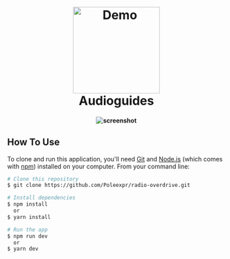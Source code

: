<h1 align="center">
  <br>
  <a href="https://audioguides.ru/"><img src="/favicon.ico" alt="Demo" width="200"></a>
  <br>
  Audioguides
  <br>
</h1>

<h4 align="center"Multilingual website for a studio specialising in the production of audio guides.</h4>

![screenshot](/images/demo.png)

## How To Use

To clone and run this application, you'll need [Git](https://git-scm.com) and [Node.js](https://nodejs.org/en/download/) (which comes with [npm](http://npmjs.com)) installed on your computer. From your command line:

```bash
# Clone this repository
$ git clone https://github.com/Poleexpr/radio-overdrive.git

# Install dependencies
$ npm install
  or
$ yarn install

# Run the app
$ npm run dev
  or
$ yarn dev

```

